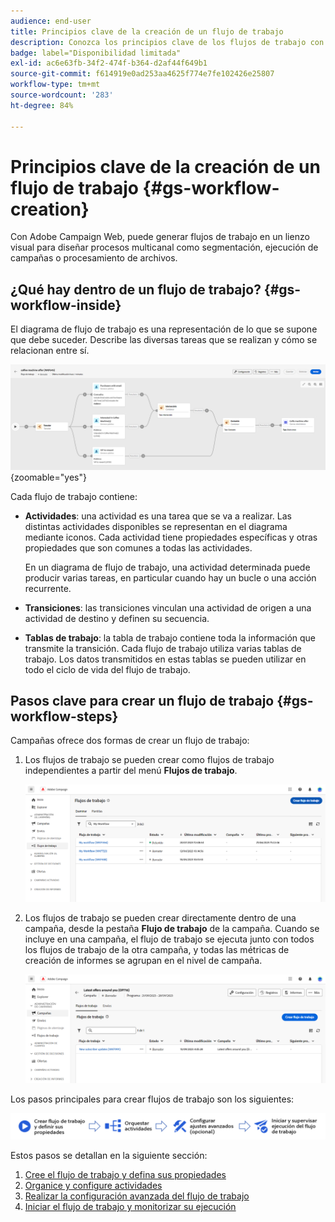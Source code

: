 ```yaml
---
audience: end-user
title: Principios clave de la creación de un flujo de trabajo
description: Conozca los principios clave de los flujos de trabajo con Adobe Campaign Web
badge: label="Disponibilidad limitada"
exl-id: ac6e63fb-34f2-474f-b364-d2af44f649b1
source-git-commit: f614919e0ad253aa4625f774e7fe102426e25807
workflow-type: tm+mt
source-wordcount: '283'
ht-degree: 84%

---
```



# Principios clave de la creación de un flujo de trabajo {#gs-workflow-creation}

Con Adobe Campaign Web, puede generar flujos de trabajo en un lienzo visual para diseñar procesos multicanal como segmentación, ejecución de campañas o procesamiento de archivos.


## ¿Qué hay dentro de un flujo de trabajo? {#gs-workflow-inside}

El diagrama de flujo de trabajo es una representación de lo que se supone que debe suceder. Describe las diversas tareas que se realizan y cómo se relacionan entre sí.

![](assets/workflow-example.png) {zoomable=&quot;yes&quot;}

Cada flujo de trabajo contiene:

* **Actividades**: una actividad es una tarea que se va a realizar. Las distintas actividades disponibles se representan en el diagrama mediante iconos. Cada actividad tiene propiedades específicas y otras propiedades que son comunes a todas las actividades.

  En un diagrama de flujo de trabajo, una actividad determinada puede producir varias tareas, en particular cuando hay un bucle o una acción recurrente.

* **Transiciones**: las transiciones vinculan una actividad de origen a una actividad de destino y definen su secuencia.

* **Tablas de trabajo**: la tabla de trabajo contiene toda la información que transmite la transición. Cada flujo de trabajo utiliza varias tablas de trabajo. Los datos transmitidos en estas tablas se pueden utilizar en todo el ciclo de vida del flujo de trabajo.

## Pasos clave para crear un flujo de trabajo {#gs-workflow-steps}


Campañas ofrece dos formas de crear un flujo de trabajo:

1. Los flujos de trabajo se pueden crear como flujos de trabajo independientes a partir del menú **Flujos de trabajo**.

   ![](assets/create-a-standalone-wf.png)

1. Los flujos de trabajo se pueden crear directamente dentro de una campaña, desde la pestaña **Flujo de trabajo** de la campaña. Cuando se incluye en una campaña, el flujo de trabajo se ejecuta junto con todos los flujos de trabajo de la otra campaña, y todas las métricas de creación de informes se agrupan en el nivel de campaña.

   ![](assets/create-a-wf-from-a-campaign.png)


Los pasos principales para crear flujos de trabajo son los siguientes:

![](assets/workflow-creation-process.png)

Estos pasos se detallan en la siguiente sección:

1. [Cree el flujo de trabajo y defina sus propiedades](create-workflow.md)
1. [Organice y configure actividades](orchestrate-activities.md)
1. [Realizar la configuración avanzada del flujo de trabajo](workflow-settings.md)
1. [Iniciar el flujo de trabajo y monitorizar su ejecución](start-monitor-workflows.md)
